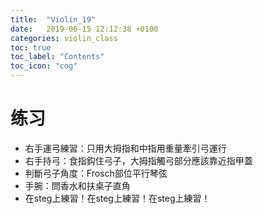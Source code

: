 ```yaml
---
title:  "Violin_19"
date:   2019-06-15 12:12:38 +0100
categories: violin_class
toc: true
toc_label: "Contents"
toc_icon: "cog"
---
```


# 练习

* 右手運弓練習：只用大拇指和中指用重量牽引弓運行
* 右手持弓：食指鈎住弓子，大拇指觸弓部分應該靠近指甲蓋
* 判斷弓子角度：Frosch部位平行琴弦
* 手腕：問香水和扶桌子直角
* 在steg上練習！在steg上練習！在steg上練習！
